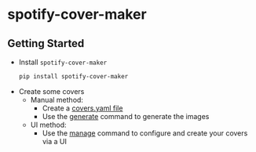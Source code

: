 # spotify-cover-maker

## Getting Started

- Install `spotify-cover-maker`
  ```bash
  pip install spotify-cover-maker
  ```
- Create some covers
  - Manual method:
    - Create a [covers.yaml file](./config/covers.yaml)
    - Use the [generate](./commands/generate) command to generate the images
  - UI method:
    - Use the [manage](./commands/manage) command to configure and create your covers via a UI
